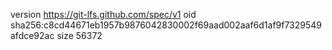 version https://git-lfs.github.com/spec/v1
oid sha256:c8cd44671eb1957b9876042830002f69aad002aaf6d1af9f7329549afdce92ac
size 56372
